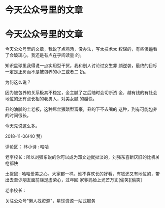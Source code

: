# 今天公众号里的文章

# 今天公众号里的文章

今天公众号里的文章，我说了点鸡汤，没办法，写太技术太 权谋的，有些傻逼看了会玻璃心，我还是有点在乎阅读量 的。

知识星球里我得说一点实用型干货，我和别人讨论过女生靠 颜逆袭，最终的目标一定是正房而不是被包养的小三或者二 奶。

为何这么说？

因为被包养的关系极其不稳定，金主腻了之后随时会切断资 金，越有钱的有社会地位的还有点长相的老男人，对美女腻 的越快。

丑的油腻的土老板，这种屌丝猥琐型富豪，丑的下不去嘴的 这种，到有可能包养的时间很长。

今天先说这么多。

2018-11-06(40 赞)

评论区： 林小诗 : 哈哈

老李校长 : 所以刘强东说的你可以成为邓文迪就扯淡的，刘强东喜新厌旧的比机关枪都快

土拨鼠 : 哈哈爱美之心。大家都一样。谁不喜欢长的好看，有钱还又有地位的，带出去至少朋友面前赚足虚荣心，过年回 家爹妈脸上光芒万丈[偷笑][偷笑]

老李校长 :

关注公众号"懒人找资源"，星球资源一站式服务